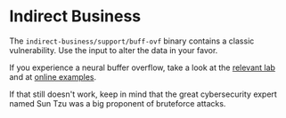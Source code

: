 # Indirect Business

The `indirect-business/support/buff-ovf` binary contains a classic vulnerability.
Use the input to alter the data in your favor.

If you experience a neural buffer overflow, take a look at the [relevant lab](https://cs-pub-ro.github.io/hardware-software-interface/Lab%2011%20-%20Buffer%20Management.%20Buffer%20Overflow/) and at [online examples](https://medium.com/@0x-Singularity/exploit-tutorial-understanding-buffer-overflows-d017108edc85).

If that still doesn't work, keep in mind that the great cybersecurity expert named Sun Tzu was a big proponent of bruteforce attacks.
